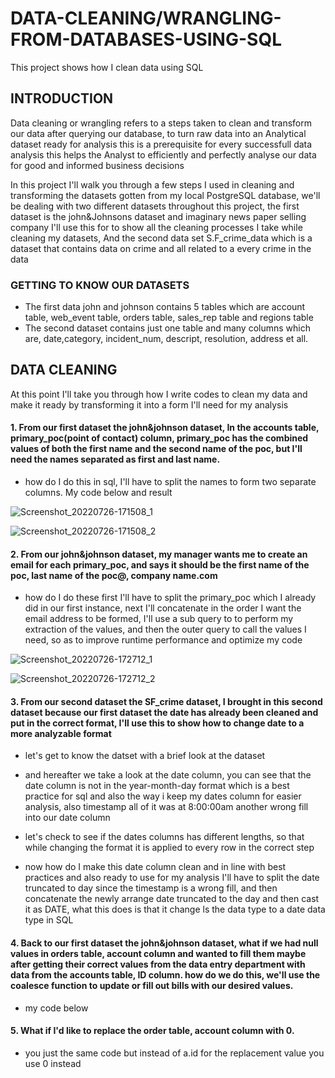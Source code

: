 # DATA-CLEANING/WRANGLING-FROM-DATABASES-USING-SQL
This project shows how I clean data using SQL 

## INTRODUCTION 
Data cleaning or wrangling refers to a steps taken to clean and transform our data after querying our database, to turn raw data into an Analytical dataset ready for analysis this is a prerequisite for every successfull data analysis
this helps the Analyst to efficiently and perfectly analyse our data for good and informed business decisions 

In this project I'll walk you through a few steps I used in cleaning and transforming the datasets gotten from my local PostgreSQL database, we'll be dealing with two different datasets throughout this project, the first dataset is the john&Johnsons dataset and imaginary news paper selling company I'll use this for to show all the cleaning 
processes I take while cleaning my datasets, And the second data set S.F_crime_data which is a dataset that contains data on crime and all related to a every crime in the data 
 
### GETTING TO KNOW OUR DATASETS 
- The first data john and johnson contains 5 tables which are account table, web_event table, orders table, sales_rep table and regions table 
- The second dataset contains just one table and many columns which are, date,category, incident_num, descript, resolution, address et all. 

## DATA CLEANING 
At this point I'll take you through how I write codes to clean my data and make it ready by transforming it into a form I'll need for my analysis 
 
#### 1. From our first dataset the john&johnson dataset, In the accounts table, primary_poc(point of contact) column, primary_poc has the combined values of both the first name and the second name of the poc, but I'll need the names separated as first and last name. 
- how do I do this in sql, I'll have to split the names to form two separate columns. My code below and result 

![Screenshot_20220726-171508_1](https://user-images.githubusercontent.com/107328546/182004176-3f03e3cd-e0b4-4d77-9b68-62f474ae43ed.jpg)

![Screenshot_20220726-171508_2](https://user-images.githubusercontent.com/107328546/182004193-fed67568-2166-4c9d-9814-e8210190eb9a.jpg)

#### 2. From our john&johnson dataset, my manager wants me to create an email for each primary_poc, and says it should be the first name of the poc, last name of the poc@, company name.com 
- how do I do these first I'll have to split the primary_poc which I already did in our first instance, next I'll concatenate in the order I want the email address to be formed, I'll use a sub query to to perform my extraction of the values, and then the outer query to call the values I need, so as to improve runtime performance and optimize my code 

![Screenshot_20220726-172712_1](https://user-images.githubusercontent.com/107328546/182004220-31ced316-3e7f-4cd3-89b2-6a5e3a9414e4.jpg)

![Screenshot_20220726-172712_2](https://user-images.githubusercontent.com/107328546/182004227-40ab7d8e-5a77-47bf-a2cf-6b6d593fa221.jpg)

#### 3. From our second dataset the SF_crime dataset, I brought in this second dataset because our first dataset the date has already been cleaned and put in the correct format, I'll use this to show how to change date to a more analyzable format 
- let's get to know the datset with a brief look at the dataset

- and hereafter we take a look at the date column, you can see that the date column is not in the year-month-day format which is a best practice for sql and also the way i keep my dates column for easier analysis, also timestamp all of it was at 8:00:00am another wrong fill into our date column

- let's check to see if the dates columns has different lengths, so that while changing the format it is applied to every row in the correct step

- now how do I make this date column clean and in line with best practices and also ready to use for my analysis I'll have to split the date truncated to day since the timestamp is a wrong fill, and then concatenate the newly arrange date truncated to the day and then cast it as DATE, what this does is that it change ls the data type to a date data type in SQL 

#### 4. Back to our first dataset the john&johnson dataset, what if we had null values in orders table, account column and wanted to fill them maybe after getting their correct values from the data entry department with data from the accounts table, ID column. how do we do this, we'll use the coalesce function to update or fill out bills with our desired values.
- my code below 

#### 5. What if I'd like to replace the order table, account column with 0. 
- you just the same code but instead of a.id for the replacement value you use 0 instead

